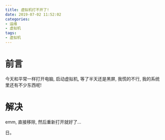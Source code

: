 ```yaml
---
title: 虚拟机打不开了!
date: 2019-07-02 11:52:02
categories:
- 运维
- 虚拟机
tags:
- 虚拟机
---
```


# 前言

今天和平常一样打开电脑, 启动虚拟机, 等了半天还是黑屏, 我慌的不行, 我的系统里还有不少东西呢!

# 解决

emm, 直接移除, 然后重新打开就好了...

日。
